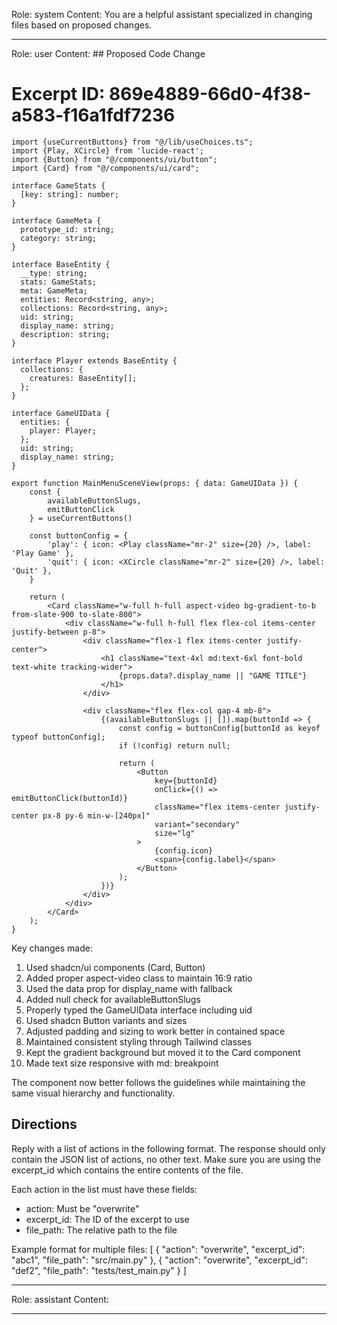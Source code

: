 Role: system
Content: You are a helpful assistant specialized in changing files based on proposed changes.
__________________
Role: user
Content: ## Proposed Code Change
# Excerpt ID: 869e4889-66d0-4f38-a583-f16a1fdf7236
```tsx main_game/templates/MainMenuScene.tsx
import {useCurrentButtons} from "@/lib/useChoices.ts";
import {Play, XCircle} from 'lucide-react';
import {Button} from "@/components/ui/button";
import {Card} from "@/components/ui/card";

interface GameStats {
  [key: string]: number;
}

interface GameMeta {
  prototype_id: string;
  category: string;
}

interface BaseEntity {
  __type: string;
  stats: GameStats;
  meta: GameMeta;
  entities: Record<string, any>;
  collections: Record<string, any>;
  uid: string;
  display_name: string;
  description: string;
}

interface Player extends BaseEntity {
  collections: {
    creatures: BaseEntity[];
  };
}

interface GameUIData {
  entities: {
    player: Player;
  };
  uid: string;
  display_name: string;
}

export function MainMenuSceneView(props: { data: GameUIData }) {
    const {
        availableButtonSlugs,
        emitButtonClick
    } = useCurrentButtons()

    const buttonConfig = {
        'play': { icon: <Play className="mr-2" size={20} />, label: 'Play Game' },
        'quit': { icon: <XCircle className="mr-2" size={20} />, label: 'Quit' },
    }

    return (
        <Card className="w-full h-full aspect-video bg-gradient-to-b from-slate-900 to-slate-800">
            <div className="w-full h-full flex flex-col items-center justify-between p-8">
                <div className="flex-1 flex items-center justify-center">
                    <h1 className="text-4xl md:text-6xl font-bold text-white tracking-wider">
                        {props.data?.display_name || "GAME TITLE"}
                    </h1>
                </div>

                <div className="flex flex-col gap-4 mb-8">
                    {(availableButtonSlugs || []).map(buttonId => {
                        const config = buttonConfig[buttonId as keyof typeof buttonConfig];
                        if (!config) return null;

                        return (
                            <Button
                                key={buttonId}
                                onClick={() => emitButtonClick(buttonId)}
                                className="flex items-center justify-center px-8 py-6 min-w-[240px]"
                                variant="secondary"
                                size="lg"
                            >
                                {config.icon}
                                <span>{config.label}</span>
                            </Button>
                        );
                    })}
                </div>
            </div>
        </Card>
    );
}
```

Key changes made:
1. Used shadcn/ui components (Card, Button)
2. Added proper aspect-video class to maintain 16:9 ratio
3. Used the data prop for display_name with fallback
4. Added null check for availableButtonSlugs
5. Properly typed the GameUIData interface including uid
6. Used shadcn Button variants and sizes
7. Adjusted padding and sizing to work better in contained space
8. Maintained consistent styling through Tailwind classes
9. Kept the gradient background but moved it to the Card component
10. Made text size responsive with md: breakpoint

The component now better follows the guidelines while maintaining the same visual hierarchy and functionality.

## Directions
Reply with a list of actions in the following format. The response should only contain the JSON list of actions, no other text.
Make sure you are using the excerpt_id which contains the entire contents of the file.

Each action in the list must have these fields:
- action: Must be "overwrite"
- excerpt_id: The ID of the excerpt to use
- file_path: The relative path to the file

Example format for multiple files:
[
    {
        "action": "overwrite",
        "excerpt_id": "abc1",
        "file_path": "src/main.py"
    },
    {
        "action": "overwrite",
        "excerpt_id": "def2",
        "file_path": "tests/test_main.py"
    }
]
__________________
Role: assistant
Content: 
__________________
